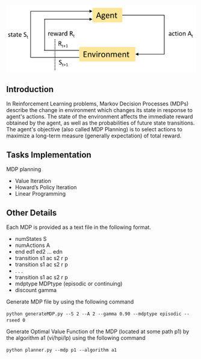![](markov-decision-process.svg)
## Introduction 
In Reinforcement Learning problems, Markov Decision Processes (MDPs) describe the change in environment which changes its state in response to agent's actions. The state of the environment affects the immediate reward obtained by the agent, as well as the probabilities of future state transitions. The agent's objective (also called MDP Planning) is to select actions to maximize a long-term measure (generally expectation) of total reward.

## Tasks Implementation
MDP planning 
- Value Iteration
- Howard’s Policy Iteration
- Linear Programming

## Other Details
Each MDP is provided as a text file in the following format.
- numStates S
- numActions A
- end ed1 ed2 ... edn
- transition s1 ac s2 r p
- transition s1 ac s2 r p
- . . .
- transition s1 ac s2 r p
- mdptype MDPtype (episodic or continuing)
- discount gamma

Generate MDP file by using the following command

``python generateMDP.py --S 2 --A 2 --gamma 0.90 --mdptype episodic --rseed 0``

Generate Optimal Value Function of the MDP (located at some path p1) by the algorithm a1 (vi/hpi/lp) using the following command

``python planner.py --mdp p1 --algorithm a1``